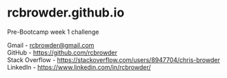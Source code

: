 # rcbrowder.github.io
Pre-Bootcamp week 1 challenge

Gmail - rcbrowder@gmail.com \
GitHub - https://github.com/rcbrowder \
Stack Overflow - https://stackoverflow.com/users/8947704/chris-browder \
LinkedIn - https://www.linkedin.com/in/rcbrowder/ 
